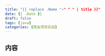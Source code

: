 ```yaml
---
title: "{{ replace .Name "-" " " | title }}"
date: {{ .Date }}
draft: false
tags: [java]
categories: [爬虫项目实战]
---
```

## 内容
